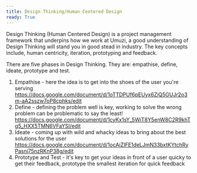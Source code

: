 ```yaml
---
title: Design Thinking/Human Centered Design  
ready: True 
---
```

Design Thinking (Human Centered Design) is a project management framework that underpins how we work at Umuzi, a good understanding of Design Thinking will stand you in good stead in industry. The key concepts include, human centricity, iteration, prototyping and feedback. 

There are five phases in Design Thinking. They are: empathise, define, ideate, prototype and test. 

1. Empathise - here the idea is to get into the shoes of the user you're serving https://docs.google.com/document/d/1oTTDPUf6pEUyx6ZiQ5GUJr2o3m-aA2sszw7oP8cphks/edit 
2. Define - defining the problem well is key, working to solve the wrong problem can be problematic to say the least! https://docs.google.com/document/d/1cyKx1sY_5WiT8Y5enW8C2R9khTg5_HXX5TMN6VFaYSI/edit
3. Ideate - coming up with wild and whacky ideas to bring about the best solutions for the user https://docs.google.com/document/d/1ocAiZIFE1deLJmN33bxtKYtchRyPasnj75nzRKnP38g/edit 
4. Prototype and Test - it's key to get your ideas in front of a user quicky to get their feedback, prototype the smallest iteration for quick feedback 